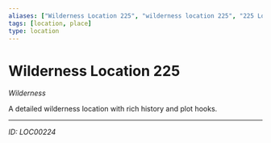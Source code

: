```yaml
---
aliases: ["Wilderness Location 225", "wilderness location 225", "225 Location Wilderness"]
tags: [location, place]
type: location
---
```


# Wilderness Location 225

*Wilderness*

A detailed wilderness location with rich history and plot hooks.

---
*ID: LOC00224*